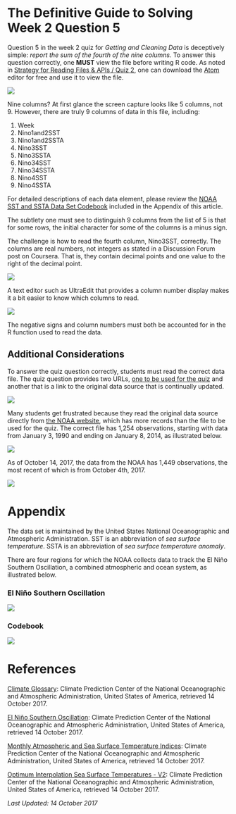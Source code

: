 # The Definitive Guide to Solving Week 2 Question 5

Question 5 in the week 2 quiz for *Getting and Cleaning Data* is deceptively simple: *report the sum of the fourth of the nine columns.* To answer this question correctly, one **MUST**  view the file before writing R code. As noted in [Strategy for Reading Files & APIs / Quiz 2](http://bit.ly/2e4L5oF), one can download the [Atom](http://atom.io) editor for free and use it to view the file.

<img src="./images/cleaningData-week2q5-01.png">

Nine columns? At first glance the screen capture looks like 5 columns, not 9. However, there are truly 9 columns of data in this file, including:

1. Week
2. Nino1and2SST
3. Nino1and2SSTA
4. Nino3SST
5. Nino3SSTA
6. Nino34SST
7. Nino34SSTA
8. Nino4SST
9. Nino4SSTA

For detailed descriptions of each data element, please review the [NOAA SST and SSTA Data Set Codebook](http://bit.ly/2wVyR6K) included in the Appendix of this article.

The subtlety one must see to distinguish 9 columns from the list of 5 is that for some rows, the initial character for some of the columns is a minus sign.

The challenge is how to read the fourth column, Nino3SST, correctly. The columns are real numbers, not integers as stated in a Discussion Forum post on Coursera. That is, they contain decimal points and one value to the right of the decimal point.

<img src="./images/cleaningData-week2q5-02.png">

A text editor such as UltraEdit that provides a column number display makes it a bit easier to know which columns to read.

<img src="./images/cleaningData-week2q5-03.png">

The negative signs and column numbers must both be accounted for in the R function used to read the data.

## Additional Considerations

To answer the quiz question correctly, students must read the correct data file. The quiz question provides two URLs, [one to be used for the quiz](https://d396qusza40orc.cloudfront.net/getdata%2Fwksst8110.for) and another that is a link to the original data source that is continually updated.

<img src="./images/cleaningData-week2q5-04.png">

Many students get frustrated because they read the original data source directly from [the NOAA website](http://www.cpc.ncep.noaa.gov/data/indices/wksst8110.for), which has more records than the file to be used for the quiz. The correct file has 1,254 observations, starting with data from January 3, 1990 and ending on January 8, 2014, as illustrated below.

<img src="./images/cleaningData-week2q5-05.png">

As of October 14, 2017, the data from the NOAA has 1,449 observations, the most recent of which is from October 4th, 2017.

<img src="./images/cleaningData-week2q5-06.png">

# Appendix

The data set is maintained by the United States National Oceanographic and Atmospheric Administration. SST is an abbreviation of *sea surface temperature*. SSTA is an abbreviation of *sea surface temperature anomaly*.

There are four regions for which the NOAA collects data to track the El Niño Southern Oscillation, a combined atmospheric and ocean system, as illustrated below.

### El Niño Southern Oscillation

<img src="./images/cleaningData-week2q5-07.png">

### Codebook

<img src="./images/cleaningData-week2q5-08.png">


# References

[Climate Glossary](http://bit.ly/2ynHKcC): Climate Prediction Center of the National Oceanographic and Atmospheric Administration, United States of America, retrieved 14 October 2017.

[El Niño Southern Oscillation](http://bit.ly/2gapR73): Climate Prediction Center of the National Oceanographic and Atmospheric Administration, United States of America, retrieved 14 October 2017.

[Monthly Atmospheric and Sea Surface Temperature Indices](http://bit.ly/2xFkUcz): Climate Prediction Center of the National Oceanographic and Atmospheric Administration, United States of America, retrieved 14 October 2017.

[Optimum Interpolation Sea Surface Temperatures - V2](http://bit.ly/2z8n1GT): Climate Prediction Center of the National Oceanographic and Atmospheric Administration, United States of America, retrieved 14 October 2017.

*Last Updated: 14 October 2017*
